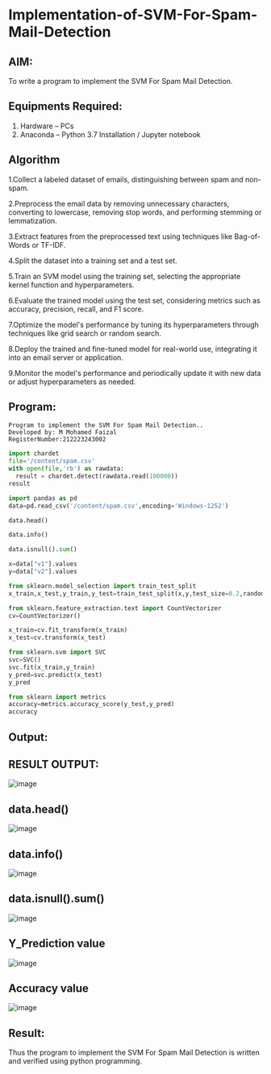 
# Implementation-of-SVM-For-Spam-Mail-Detection

## AIM:
To write a program to implement the SVM For Spam Mail Detection.

## Equipments Required:
1. Hardware – PCs
2. Anaconda – Python 3.7 Installation / Jupyter notebook

## Algorithm
1.Collect a labeled dataset of emails, distinguishing between spam and non-spam.

2.Preprocess the email data by removing unnecessary characters, converting to lowercase, removing stop words, and performing stemming or lemmatization.

3.Extract features from the preprocessed text using techniques like Bag-of-Words or TF-IDF.

4.Split the dataset into a training set and a test set.

5.Train an SVM model using the training set, selecting the appropriate kernel function and hyperparameters.

6.Evaluate the trained model using the test set, considering metrics such as accuracy, precision, recall, and F1 score.

7.Optimize the model's performance by tuning its hyperparameters through techniques like grid search or random search.

8.Deploy the trained and fine-tuned model for real-world use, integrating it into an email server or application.

9.Monitor the model's performance and periodically update it with new data or adjust hyperparameters as needed. 

## Program:
```
Program to implement the SVM For Spam Mail Detection..
Developed by: M Mohamed Faizal
RegisterNumber:212223243002
```
```py
import chardet
file='/content/spam.csv'
with open(file,'rb') as rawdata:
  result = chardet.detect(rawdata.read(100000))
result

import pandas as pd
data=pd.read_csv('/content/spam.csv',encoding='Windows-1252')

data.head()

data.info()

data.isnull().sum()

x=data["v1"].values
y=data["v2"].values

from sklearn.model_selection import train_test_split
x_train,x_test,y_train,y_test=train_test_split(x,y,test_size=0.2,random_state=0)

from sklearn.feature_extraction.text import CountVectorizer
cv=CountVectorizer()

x_train=cv.fit_transform(x_train)
x_test=cv.transform(x_test)

from sklearn.svm import SVC
svc=SVC()
svc.fit(x_train,y_train)
y_pred=svc.predict(x_test)
y_pred

from sklearn import metrics
accuracy=metrics.accuracy_score(y_test,y_pred)
accuracy
```
## Output:
## RESULT OUTPUT:
![image](https://github.com/Mythilidharman/Implementation-of-SVM-For-Spam-Mail-Detection/assets/119104110/0ec7d672-7118-4d39-a751-8e411ba67b27)
## data.head()
![image](https://github.com/Mythilidharman/Implementation-of-SVM-For-Spam-Mail-Detection/assets/119104110/5eadaf7c-ee33-4361-a9b8-24af5923dd40)
## data.info()
![image](https://github.com/Mythilidharman/Implementation-of-SVM-For-Spam-Mail-Detection/assets/119104110/14153aab-995a-4d45-9acc-c4816840fed3)
## data.isnull().sum()
![image](https://github.com/Mythilidharman/Implementation-of-SVM-For-Spam-Mail-Detection/assets/119104110/d43598c6-f707-4587-92e4-79ea2212eb51)
## Y_Prediction value
![image](https://github.com/Mythilidharman/Implementation-of-SVM-For-Spam-Mail-Detection/assets/119104110/254ee274-15d7-492a-89ec-48254b96624f)
## Accuracy value
![image](https://github.com/Mythilidharman/Implementation-of-SVM-For-Spam-Mail-Detection/assets/119104110/b5a40f55-9c43-4d3e-9616-eafd1c48c42a)

## Result:
Thus the program to implement the SVM For Spam Mail Detection is written and verified using python programming.
